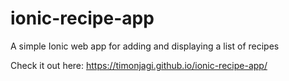 # ionic-recipe-app
A simple Ionic web app for adding and displaying a list of recipes

Check it out here: https://timonjagi.github.io/ionic-recipe-app/
